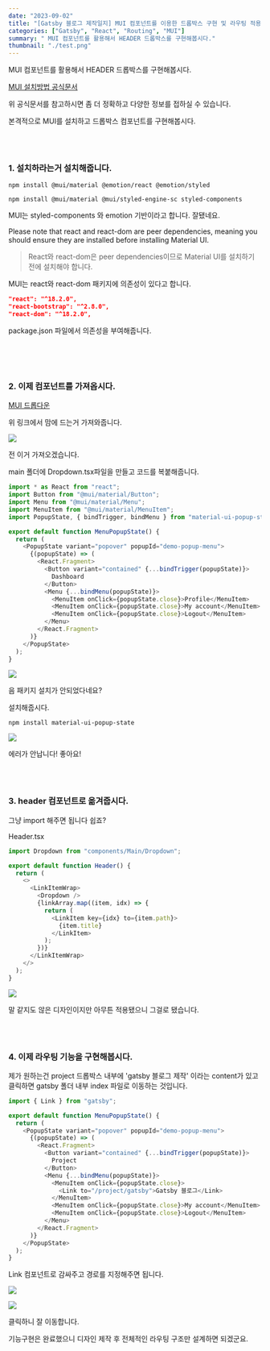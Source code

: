 ```yaml
---
date: "2023-09-02"
title: "[Gatsby 블로그 제작일지] MUI 컴포넌트를 이용한 드롭박스 구현 및 라우팅 적용"
categories: ["Gatsby", "React", "Routing", "MUI"]
summary: " MUI 컴포넌트를 활용해서 HEADER 드롭박스를 구현해봅시다."
thumbnail: "./test.png"
---
```


MUI 컴포넌트를 활용해서 HEADER 드롭박스를 구현해봅시다.

[MUI 설치방법 공식문서](https://mui.com/material-ui/getting-started/installation/)

위 공식문서를 참고하시면 좀 더 정확하고 다양한 정보를 접하실 수 있습니다.

본격적으로 MUI를 설치하고 드롭박스 컴포넌트를 구현해봅시다.

<br>
<br>

### 1. 설치하라는거 설치해줍니다.

```shell
npm install @mui/material @emotion/react @emotion/styled
```

```shell
npm install @mui/material @mui/styled-engine-sc styled-components
```

MUI는 styled-components 와 emotion 기반이라고 합니다. 잘됐네요.

Please note that react and react-dom are peer dependencies, meaning you should ensure they are installed before installing Material UI.

> React와 react-dom은 peer dependencies이므로 Material UI를 설치하기 전에 설치해야 합니다.

MUI는 react와 react-dom 패키지에 의존성이 있다고 합니다.

```json
"react": "^18.2.0",
"react-bootstrap": "^2.8.0",
"react-dom": "^18.2.0",
```

package.json 파일에서 의존성을 부여해줍니다.

<br><br>
<br>

### 2. 이제 컴포넌트를 가져옵시다.

[MUI 드롭다운](https://mui.com/material-ui/react-menu/)

위 링크에서 맘에 드는거 가져와줍니다.

![](https://velog.velcdn.com/images/dogmnil2007/post/75687fd8-12d8-4c1d-a17e-a7c8ee78fcd8/image.png)

전 이거 가져오겠습니다.

main 폴더에 Dropdown.tsx파일을 만들고 코드를 복붙해줍니다.

```js
import * as React from "react";
import Button from "@mui/material/Button";
import Menu from "@mui/material/Menu";
import MenuItem from "@mui/material/MenuItem";
import PopupState, { bindTrigger, bindMenu } from "material-ui-popup-state";

export default function MenuPopupState() {
  return (
    <PopupState variant="popover" popupId="demo-popup-menu">
      {(popupState) => (
        <React.Fragment>
          <Button variant="contained" {...bindTrigger(popupState)}>
            Dashboard
          </Button>
          <Menu {...bindMenu(popupState)}>
            <MenuItem onClick={popupState.close}>Profile</MenuItem>
            <MenuItem onClick={popupState.close}>My account</MenuItem>
            <MenuItem onClick={popupState.close}>Logout</MenuItem>
          </Menu>
        </React.Fragment>
      )}
    </PopupState>
  );
}
```

![](https://velog.velcdn.com/images/dogmnil2007/post/a8f23e96-9239-45a4-be1d-d63b9f49e34e/image.png)

음 패키지 설치가 안되었다네요?

설치해줍시다.

```shell
npm install material-ui-popup-state
```

![](https://velog.velcdn.com/images/dogmnil2007/post/06d802f0-9da6-470c-b67f-418fdb35216c/image.png)

에러가 안납니다! 좋아요!

<br><br>

### 3. header 컴포넌트로 옮겨줍시다.

그냥 import 해주면 됩니다 쉽죠?

Header.tsx

```js
import Dropdown from "components/Main/Dropdown";

export default function Header() {
  return (
    <>
      <LinkItemWrap>
        <Dropdown />
        {linkArray.map((item, idx) => {
          return (
            <LinkItem key={idx} to={item.path}>
              {item.title}
            </LinkItem>
          );
        })}
      </LinkItemWrap>
    </>
  );
}
```

![](https://velog.velcdn.com/images/dogmnil2007/post/c6c8318f-895c-42d7-9664-4f94a63db72c/image.png)

말 같지도 않은 디자인이지만 아무튼 적용됐으니 그걸로 됐습니다.

<br><br>

### 4. 이제 라우팅 기능을 구현해봅시다.

제가 원하는건 project 드롭박스 내부에 'gatsby 블로그 제작' 이라는 content가 있고 클릭하면 gatsby 폴더 내부 index 파일로 이동하는 것입니다.

```js
import { Link } from "gatsby";

export default function MenuPopupState() {
  return (
    <PopupState variant="popover" popupId="demo-popup-menu">
      {(popupState) => (
        <React.Fragment>
          <Button variant="contained" {...bindTrigger(popupState)}>
            Project
          </Button>
          <Menu {...bindMenu(popupState)}>
            <MenuItem onClick={popupState.close}>
              <Link to="/project/gatsby">Gatsby 블로그</Link>
            </MenuItem>
            <MenuItem onClick={popupState.close}>My account</MenuItem>
            <MenuItem onClick={popupState.close}>Logout</MenuItem>
          </Menu>
        </React.Fragment>
      )}
    </PopupState>
  );
}
```

Link 컴포넌트로 감싸주고 경로를 지정해주면 됩니다.

![](https://velog.velcdn.com/images/dogmnil2007/post/b242a736-4f84-4799-8933-a33ebca747db/image.png)

![](https://velog.velcdn.com/images/dogmnil2007/post/e5a738d5-c5c8-4712-8de8-421f35699b57/image.png)

클릭하니 잘 이동합니다.

기능구현은 완료했으니 디자인 제작 후 전체적인 라우팅 구조만 설계하면 되겠군요.
